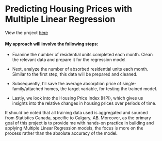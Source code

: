 # Predicting Housing Prices with Multiple Linear Regression

View the project [here](https://github.com/SoManyDistractions/Good-or-Bad-Rent/blob/main/Housing%20Market%20Price%20Predictions%20with%20MLR.ipynb)

#### My approach will involve the following steps:

- Examine the number of residential units completed each month. Clean the relevant data and prepare it for the regression model.

- Next, analyze the number of absorbed residential units each month. Similar to the first step, this data will be prepared and cleaned.

- Subsequently, I'll save the average absorption price of single-family/attached homes, the target variable, for testing the trained model.

- Lastly, we look into the Housing Price Index (HPI), which gives us insights into the relative changes in housing prices over periods of time.

It should be noted that all training data used is aggregated and sourced from Statistics Canada, specific to Calgary, AB. Moreover, as the primary goal of this project is to provide me with hands-on practice in building and applying Multiple Linear Regression models, the focus is more on the process rather than the absolute accuracy of the model.
